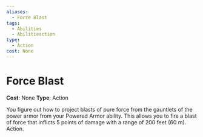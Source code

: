 ```yaml
---
aliases:
  - Force Blast
tags:
  - Abilities
  - Abilitiesction
type:
  - Action
cost: None
---
```


# Force Blast

**Cost**: None
**Type**: Action

You figure out how to project blasts of pure force from the gauntlets of the power armor from your Powered Armor ability. This allows you to fire a blast of force that inflicts 5 points of damage with a range of 200 feet (60 m). Action.
